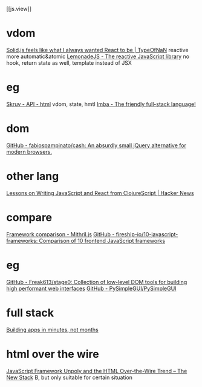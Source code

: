 [[js.view]]
# vdom
[Solid.js feels like what I always wanted React to be | TypeOfNaN](https://typeofnan.dev/solid-js-feels-like-what-i-always-wanted-react-to-be/)
reactive more automatic&atomic
[LemonadeJS - The reactive JavaScript library](https://lemonadejs.net/v2/)
no hook, return state as well, template instead of JSX
# eg
[Skruv - API - html](https://skruv.io/API/html)
	vdom, state, hmtl
[Imba - The friendly full-stack language!](https://imba.io/language/introduction)
# dom
[GitHub - fabiospampinato/cash: An absurdly small jQuery alternative for modern browsers.](https://github.com/fabiospampinato/cash)
# other lang
[Lessons on Writing JavaScript and React from ClojureScript | Hacker News](https://news.ycombinator.com/item?id=27089576)
# compare
[Framework comparison - Mithril.js](https://mithril.js.org/framework-comparison.html)
[GitHub - fireship-io/10-javascript-frameworks: Comparison of 10 frontend JavaScript frameworks](https://github.com/fireship-io/10-javascript-frameworks)
# eg
[GitHub - Freak613/stage0: Collection of low-level DOM tools for building high performant web interfaces](https://github.com/Freak613/stage0)
[GitHub - PySimpleGUI/PySimpleGUI](https://github.com/PySimpleGUI/PySimpleGUI)
# full stack
[Building apps in minutes, not months](https://alexanderobenauer.com/labnotes/001/)
# html over the wire
[JavaScript Framework Unpoly and the HTML Over-the-Wire Trend – The New Stack](https://thenewstack.io/javascript-framework-unpoly-and-the-html-over-the-wire-trend/)
B, but only suitable for certain situation